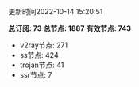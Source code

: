 更新时间2022-10-14 15:20:51

**总订阅: 73**
**总节点: 1887**
**有效节点: 743**
- v2ray节点: 271
- ss节点: 424
- trojan节点: 41
- ssr节点: 7
